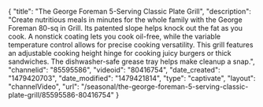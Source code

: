 {
    "title": "The George Foreman 5-Serving Classic Plate Grill",
    "description": "Create nutritious meals in minutes for the whole family with the George Foreman 80-sq in Grill. Its patented slope helps knock out the fat as you cook. A nonstick coating lets you cook oil-free, while the variable temperature control allows for precise cooking versatility. This grill features an adjustable cooking height hinge for cooking juicy burgers or thick sandwiches. The dishwasher-safe grease tray helps make cleanup a snap.",
    "channelid": "85595586",
    "videoid": "80416754",
    "date_created": "1479420703",
    "date_modified": "1479421814",
    "type": "captivate",
    "layout": "channelVideo",
    "url": "\/seasonal\/the-george-foreman-5-serving-classic-plate-grill\/85595586-80416754"
}